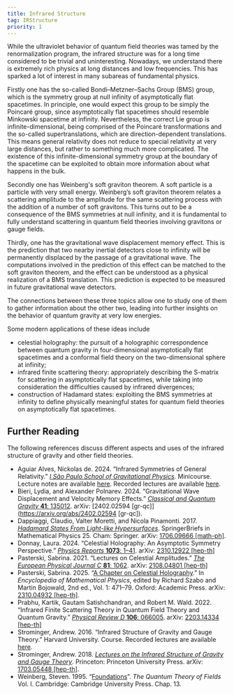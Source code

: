 ```yaml
---
title: Infrared Structure
tag: IRStructure
priority: 1
---
```


While the ultraviolet behavior of quantum field theories was tamed by the renormalization program, the infrared structure was for a long time considered to be trivial and uninteresting. Nowadays, we understand there is extremely rich physics at long distances and low frequencies. This has sparked a lot of interest in many subareas of fundamental physics.

Firstly one has the so-called Bondi–Metzner–Sachs Group (BMS) group, which is the symmetry group at null infinity of asymptotically flat spacetimes. In principle, one would expect this group to be simply the Poincaré group, since asymptotically flat spacetimes should resemble Minkowski spacetime at infinity. Nevertheless, the correct Lie group is infinite-dimensional, being comprised of the Poincaré transformations and the so-called supertranslations, which are direction-dependent translations. This means general relativity does not reduce to special relativity at very large distances, but rather to something much more complicated. The existence of this infinite-dimensional symmetry group at the boundary of the spacetime can be exploited to obtain more information about what happens in the bulk.

Secondly one has Weinberg's soft graviton theorem. A soft particle is a particle with very small energy. Weinberg’s soft graviton theorem relates a scattering amplitude to the amplitude for the same scattering process with the addition of a number of soft gravitons. This turns out to be a consequence of the BMS symmetries at null infinity, and it is fundamental to fully understand scattering in quantum field theories involving gravitons or gauge fields.

Thirdly, one has the gravitational wave displacement memory effect. This is the prediction that two nearby inertial detectors close to infinity will be permanently displaced by the passage of a gravitational wave. The computations involved in the prediction of this effect can be matched to the soft graviton theorem, and the effect can be understood as a physical realization of a BMS translation. This prediction is expected to be measured in future gravitational wave detectors. 

The connections between these three topics allow one to study one of them to gather information about the other two, leading into further insights on the behavior of quantum gravity at very low energies. 

Some modern applications of these ideas include
 - celestial holography: the pursuit of a holographic correspondence between quantum gravity in four-dimensional asymptotically flat spacetimes and a conformal field theory on the two-dimensional sphere at infinity;
 - infrared finite scattering theory: appropriately describing the S-matrix for scattering in asymptotically flat spacetimes, while taking into consideration the difficulties caused by infrared divergences;
 - construction of Hadamard states: exploiting the BMS symmetries at infinity to define physically meaningful states for quantum field theories on asymptotically flat spacetimes.

## Further Reading
The following references discuss different aspects and uses of the infrared structure of gravity and other field theories.
* Aguiar Alves, Níckolas de. 2024. “Infrared Symmetries of General Relativity.” [_I São Paulo School of Gravitational Physics_](https://graspschool.github.io/). Minicourse. Lecture notes are available [here](https://graspschool.github.io/2024/files/To_Infinity_and_Beyond__An_Introduction_to_BMS_Symmetries.pdf). Recorded lectures are available [here](https://graspschool.github.io/minicourses/Infrared-Symmetries.html).
* Bieri, Lydia, and Alexander Polnarev. 2024. “Gravitational Wave Displacement and Velocity Memory Effects.” [_Classical and Quantum Gravity_ **41**: 135012](https://doi.org/10.1088/1361-6382/ad4dfe). arXiv: [2402.02594 [gr-qc]](https://arxiv.org/abs/2402.02594 [gr-qc]).
* Dappiaggi, Claudio, Valter Moretti, and Nicola Pinamonti. 2017. [_Hadamard States From Light-like Hypersurfaces_](https://doi.org/10.1007/978-3-319-64343-4). SpringerBriefs in Mathematical Physics 25. Cham: Springer. arXiv: [1706.09666 [math-ph]](https://arxiv.org/1706.09666).
* Donnay, Laura. 2024. “Celestial Holography: An Asymptotic Symmetry Perspective.” [_Physics Reports_ **1073**: 1–41](https://doi.org/10.1016/j.physrep.2024.04.003). arXiv: [2310.12922 [hep-th]](https://arxiv.org/abs/2310.12922)
* Pasterski, Sabrina. 2021. “Lectures on Celestial Amplitudes.” [_The European Physical Journal C_ **81**: 1062](https://doi.org/10.1140/epjc/s10052-021-09846-7). arXiv: [2108.04801 [hep-th]](https://arxiv.org/abs/2108.04801)
* Pasterski, Sabrina. 2025. “[A Chapter on Celestial Holography](https://doi.org/10.1016/B978-0-323-95703-8.00108-7).” In _Encyclopedia of Mathematical Physics_, edited by Richard Szabo and Martin Bojowald, 2nd ed., Vol. 1: 471–79. Oxford: Academic Press. arXiv: [2310.04932 [hep-th]](https://arxiv.org/abs/2310.04932).
* Prabhu, Kartik, Gautam Satishchandran, and Robert M. Wald. 2022. “Infrared Finite Scattering Theory in Quantum Field Theory and Quantum Gravity.” [_Physical Review D_ **106**: 066005](https://doi.org/10.1103/PhysRevD.106.066005). arXiv: [2203.14334 [hep-th]](https://arxiv.org/abs/2203.14334)
* Strominger, Andrew. 2016. “Infrared Structure of Gravity and Gauge Theory.” Harvard University. Course. Recorded lectures are available [here](https://youtube.com/playlist?list=PLwLjkVy3evOazQ3FoRH-Sz8Eoxx2oriXL&si=dsWrQiaqnLgjeqoB).
* Strominger, Andrew. 2018. [*Lectures on the Infrared Structure of Gravity and Gauge Theory*](https://doi.org/10.23943/9781400889853). Princeton: Princeton University Press. arXiv: [1703.05448 [hep-th]](https://arxiv.org/abs/1703.05448).
* Weinberg, Steven. 1995. “[Foundations](https://doi.org/10.1017/CBO9781139644167)”. _The Quantum Theory of Fields_ Vol. I. Cambridge: Cambridge University Press. Chap. 13.
